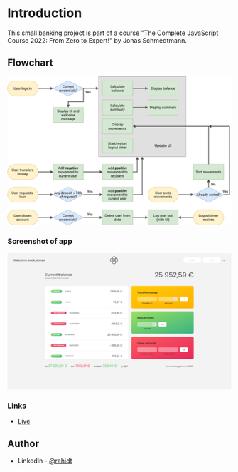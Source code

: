 # Introduction

This small banking project is part of a course "The Complete JavaScript Course 2022: From Zero to Expert!" by Jonas Schmedtmann.

## Flowchart

![Flowchart](Bankist-flowchart.png)

### Screenshot of app

![Screenshot](Screenshot.png)

### Links

- [Live](https://bankist-rahidt.netlify.app/)

## Author

- LinkedIn - [@rahidt](https://www.linkedin.com/in/rahidt/)
